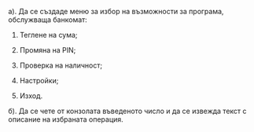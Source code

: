а). Да се създаде меню за избор на възможности за програма, обслужваща банкомат:

1. Теглене на сума;

2. Промяна на PIN;

3. Проверка на наличност;

4. Настройки;

5. Изход.

б). Да се чете от конзолата въведеното число и да се извежда текст с описание на избраната операция.